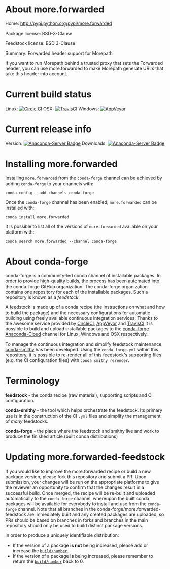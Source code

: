 About more.forwarded
====================

Home: http://pypi.python.org/pypi/more.forwarded

Package license: BSD-3-Clause

Feedstock license: BSD 3-Clause

Summary: Forwarded header support for Morepath

If you want to run Morepath behind a trusted proxy that sets the Forwarded
header, you can use more.forwarded to make Morepath generate URLs that take
this header into account.


Current build status
====================

Linux: [![Circle CI](https://circleci.com/gh/conda-forge/more.forwarded-feedstock.svg?style=shield)](https://circleci.com/gh/conda-forge/more.forwarded-feedstock)
OSX: [![TravisCI](https://travis-ci.org/conda-forge/more.forwarded-feedstock.svg?branch=master)](https://travis-ci.org/conda-forge/more.forwarded-feedstock)
Windows: [![AppVeyor](https://ci.appveyor.com/api/projects/status/github/conda-forge/more.forwarded-feedstock?svg=True)](https://ci.appveyor.com/project/conda-forge/more-forwarded-feedstock/branch/master)

Current release info
====================
Version: [![Anaconda-Server Badge](https://anaconda.org/conda-forge/more.forwarded/badges/version.svg)](https://anaconda.org/conda-forge/more.forwarded)
Downloads: [![Anaconda-Server Badge](https://anaconda.org/conda-forge/more.forwarded/badges/downloads.svg)](https://anaconda.org/conda-forge/more.forwarded)

Installing more.forwarded
=========================

Installing `more.forwarded` from the `conda-forge` channel can be achieved by adding `conda-forge` to your channels with:

```
conda config --add channels conda-forge
```

Once the `conda-forge` channel has been enabled, `more.forwarded` can be installed with:

```
conda install more.forwarded
```

It is possible to list all of the versions of `more.forwarded` available on your platform with:

```
conda search more.forwarded --channel conda-forge
```


About conda-forge
=================

conda-forge is a community-led conda channel of installable packages.
In order to provide high-quality builds, the process has been automated into the
conda-forge GitHub organization. The conda-forge organization contains one repository
for each of the installable packages. Such a repository is known as a *feedstock*.

A feedstock is made up of a conda recipe (the instructions on what and how to build
the package) and the necessary configurations for automatic building using freely
available continuous integration services. Thanks to the awesome service provided by
[CircleCI](https://circleci.com/), [AppVeyor](http://www.appveyor.com/)
and [TravisCI](https://travis-ci.org/) it is possible to build and upload installable
packages to the [conda-forge](https://anaconda.org/conda-forge)
[Anaconda-Cloud](http://docs.anaconda.org/) channel for Linux, Windows and OSX respectively.

To manage the continuous integration and simplify feedstock maintenance
[conda-smithy](http://github.com/conda-forge/conda-smithy) has been developed.
Using the ``conda-forge.yml`` within this repository, it is possible to re-render all of
this feedstock's supporting files (e.g. the CI configuration files) with ``conda smithy rerender``.


Terminology
===========

**feedstock** - the conda recipe (raw material), supporting scripts and CI configuration.

**conda-smithy** - the tool which helps orchestrate the feedstock.
                   Its primary use is in the construction of the CI ``.yml`` files
                   and simplify the management of *many* feedstocks.

**conda-forge** - the place where the feedstock and smithy live and work to
                  produce the finished article (built conda distributions)


Updating more.forwarded-feedstock
=================================

If you would like to improve the more.forwarded recipe or build a new
package version, please fork this repository and submit a PR. Upon submission,
your changes will be run on the appropriate platforms to give the reviewer an
opportunity to confirm that the changes result in a successful build. Once
merged, the recipe will be re-built and uploaded automatically to the
`conda-forge` channel, whereupon the built conda packages will be available for
everybody to install and use from the `conda-forge` channel.
Note that all branches in the conda-forge/more.forwarded-feedstock are
immediately built and any created packages are uploaded, so PRs should be based
on branches in forks and branches in the main repository should only be used to
build distinct package versions.

In order to produce a uniquely identifiable distribution:
 * If the version of a package **is not** being increased, please add or increase
   the [``build/number``](http://conda.pydata.org/docs/building/meta-yaml.html#build-number-and-string).
 * If the version of a package **is** being increased, please remember to return
   the [``build/number``](http://conda.pydata.org/docs/building/meta-yaml.html#build-number-and-string)
   back to 0.
